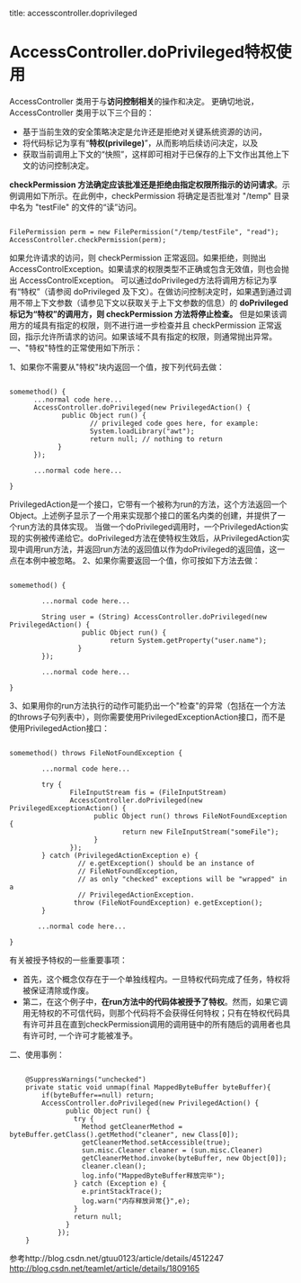 title: accesscontroller.doprivileged 

#  AccessController.doPrivileged特权使用 
AccessController 类用于与**访问控制相关**的操作和决定。
更确切地说，AccessController 类用于以下三个目的：
  * 基于当前生效的安全策略决定是允许还是拒绝对关键系统资源的访问，
  * 将代码标记为享有“**特权(privilege)**”，从而影响后续访问决定，以及
  * 获取当前调用上下文的“快照”，这样即可相对于已保存的上下文作出其他上下文的访问控制决定。

**checkPermission 方法确定应该批准还是拒绝由指定权限所指示的访问请求**。示例调用如下所示。在此例中，checkPermission 将确定是否批准对 "/temp" 目录中名为 "testFile" 的文件的“读”访问。
```

FilePermission perm = new FilePermission("/temp/testFile", "read");
AccessController.checkPermission(perm);

```
如果允许请求的访问，则 checkPermission 正常返回。如果拒绝，则抛出 AccessControlException。如果请求的权限类型不正确或包含无效值，则也会抛出 AccessControlException。
可以通过doPrivileged方法将调用方标记为享有“特权”（请参阅 doPrivileged 及下文）。在做访问控制决定时，如果遇到通过调用不带上下文参数（请参见下文以获取关于上下文参数的信息）的 **doPrivileged 标记为“特权”的调用方，则 checkPermission 方法将停止检查。** 
但是如果该调用方的域具有指定的权限，则不进行进一步检查并且 checkPermission 正常返回，指示允许所请求的访问。如果该域不具有指定的权限，则通常抛出异常。
一、"特权"特性的正常使用如下所示：

1、如果你不需要从"特权"块内返回一个值，按下列代码去做：
```

somemethod() {
      ...normal code here...
      AccessController.doPrivileged(new PrivilegedAction() {
             public Object run() {
                    // privileged code goes here, for example:
                    System.loadLibrary("awt");
                    return null; // nothing to return
            }
      });

      ...normal code here...

}

``` 
PrivilegedAction是一个接口，它带有一个被称为run的方法，这个方法返回一个Object。上述例子显示了一个用来实现那个接口的匿名内类的创建，并提供了一个run方法的具体实现。
当做一个doPrivileged调用时，一个PrivilegedAction实现的实例被传递给它。doPrivileged方法在使特权生效后，从PrivilegedAction实现中调用run方法，并返回run方法的返回值以作为doPrivileged的返回值，这一点在本例中被忽略。
2、如果你需要返回一个值，你可按如下方法去做：
```

somemethod() {

        ...normal code here...

        String user = (String) AccessController.doPrivileged(new PrivilegedAction() {
                  public Object run() {
                         return System.getProperty("user.name");
                 }
        });

        ...normal code here...

}

```
3、如果用你的run方法执行的动作可能扔出一个"检查"的异常（包括在一个方法的throws子句列表中），则你需要使用PrivilegedExceptionAction接口，而不是使用PrivilegedAction接口：

```

somemethod() throws FileNotFoundException {

        ...normal code here...

        try {
               FileInputStream fis = (FileInputStream)
               AccessController.doPrivileged(new PrivilegedExceptionAction() {
                     public Object run() throws FileNotFoundException {
                            return new FileInputStream("someFile");
                     }
               });
        } catch (PrivilegedActionException e) {
                 // e.getException() should be an instance of
                 // FileNotFoundException,
                 // as only "checked" exceptions will be "wrapped" in a
                 // PrivilegedActionException.
                throw (FileNotFoundException) e.getException();
        }

       ...normal code here...

}

```
有关被授予特权的一些重要事项：
  * 首先，这个概念仅存在于一个单独线程内。一旦特权代码完成了任务，特权将被保证清除或作废。
  * 第二，在这个例子中，**在run方法中的代码体被授予了特权**。然而，如果它调用无特权的不可信代码，则那个代码将不会获得任何特权；只有在特权代码具有许可并且在直到checkPermission调用的调用链中的所有随后的调用者也具有许可时, 一个许可才能被准予。

二、使用事例：
```

	@SuppressWarnings("unchecked")
	private static void unmap(final MappedByteBuffer byteBuffer){
		if(byteBuffer==null) return;
		AccessController.doPrivileged(new PrivilegedAction() {  
			  public Object run() {  
			    try {  
			      Method getCleanerMethod = byteBuffer.getClass().getMethod("cleaner", new Class[0]);  
			      getCleanerMethod.setAccessible(true);  
			      sun.misc.Cleaner cleaner = (sun.misc.Cleaner)   
			      getCleanerMethod.invoke(byteBuffer, new Object[0]);  
			      cleaner.clean();  
			      log.info("MappedByteBuffer释放完毕");
			    } catch (Exception e) {  
			      e.printStackTrace();
			      log.warn("内存释放异常{}",e);
			    }  
			    return null;  
			  }  
			});
	}

```
参考http://blog.csdn.net/gtuu0123/article/details/4512247
http://blog.csdn.net/teamlet/article/details/1809165